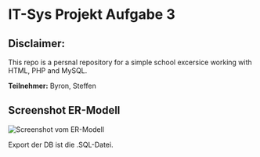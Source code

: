 # IT-Sys Projekt Aufgabe 3

## Disclaimer:
This repo is a persnal repository for a simple school excersice working with HTML, PHP and MySQL.

<b>Teilnehmer:</b> Byron, Steffen

## Screenshot ER-Modell
![Screenshot vom ER-Modell](https://github.com/braydofficial/itsys-projekt-roscher/blob/main/Bildschirmfoto%20zu%202022-05-24%2014-11-45.png)

Export der DB ist die .SQL-Datei.
